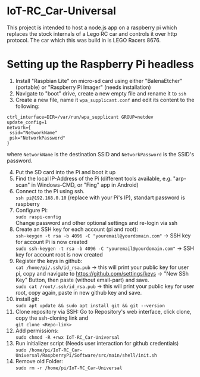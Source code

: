 # IoT-RC_Car-Universal
This project is intended to host a node.js app on a raspberry pi  which replaces the stock internals of a Lego RC car and controls it over http protocol. The car which this was build in is LEGO Racers 8676.


# Setting up the Raspberry Pi headless
1. Install "Raspbian Lite" on micro-sd card using either "BalenaEtcher" (portable) or "Raspberry Pi Imager" (needs installation)
2. Navigate to "boot" drive, create a new empty file and rename it to `ssh`
3. Create a new file, name it `wpa_supplicant.conf` and edit its content to the following:
```
ctrl_interface=DIR=/var/run/wpa_supplicant GROUP=netdev
update_config=1
network={
 ssid="NetworkName"
 psk="NetworkPassword"
}
```  
where `NetworkName` is the destination SSID and `NetworkPassword` is the SSID's password.  

4. Put the SD card into the Pi and boot it up
5. Find the local IP-Address of the Pi (different tools available, e.g. "arp-scan" in Windows-CMD, or "Fing" app in Android)
6. Connect to the Pi using ssh.  
`ssh pi@192.168.0.10` (replace with your Pi's IP), standart password is raspberry
7. Configure Pi:  
`sudo raspi-config`  
Change password and other optional settings and re-login via ssh
1. Create an SSH key for each account (pi and root):  
`ssh-keygen -t rsa -b 4096 -C "youremail@yourdomain.com"`
-> SSH key for account Pi is now created  
`sudo ssh-keygen -t rsa -b 4096 -C "youremail@yourdomain.com"`
-> SSH key for account root is now created  
8. Register the keys in github:  
`cat /home/pi/.ssh/id_rsa.pub` -> this will print your public key for user pi, copy and navigate to 
https://github.com/settings/keys -> "New SSh Key" Button, then paste (without email-part) and save.  
`sudo cat /root/.ssh/id_rsa.pub` -> this will print your public key for user root, copy again, paste in new github key and save.
9. install git:  
`sudo apt update && sudo apt install git && git --version`
9. Clone repository via SSH:
Go to Repository's web interface, click clone, copy the ssh-cloning link and  
`git clone <Repo-link>`
10. Add permissions:  
`sudo chmod -R +rwx IoT-RC_Car-Universal`
11. Run initializer script (Needs user interaction for github credentials)  
`sudo /home/pi/IoT-RC_Car-Universal/RaspberryPi/Software/src/main/shell/init.sh`
12. Remove old Folder:  
`sudo rm -r /home/pi/IoT-RC_Car-Universal`
